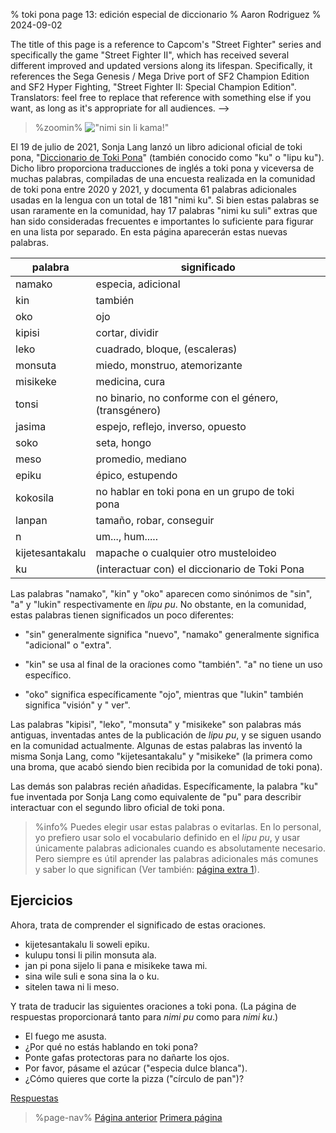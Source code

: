 % toki pona page 13: edición especial de diccionario
% Aaron Rodriguez
% 2024-09-02

The title of this page is a reference to Capcom's "Street Fighter" series
and specifically the game "Street Fighter II", which has received several
different improved and updated versions along its lifespan. Specifically, it
references the Sega Genesis / Mega Drive port of SF2 Champion Edition and SF2
Hyper Fighting, "Street Fighter II: Special Champion Edition". Translators: feel
free to replace that reference with something else if you want, as long as it's
appropriate for all audiences. -->

<style>
.zoomin {
	text-align: center;
}
.zoomin img {
	width: 320px;
	image-rendering:crisp-edges;
	image-rendering: pixelated;
};
</style>

> %zoomin%
> !["nimi sin li kama!"](/nimi_sin_li_kama.gif)
> 

El 19 de julio de 2021, Sonja Lang lanzó un libro adicional oficial de toki pona,
 "[Diccionario de Toki Pona](https://www.amazon.com/dp/0978292367)" (también conocido
como "ku" o "lipu ku"). Dicho libro proporciona traducciones de inglés a toki pona
y viceversa de muchas palabras, compiladas de una encuesta realizada en
la comunidad de toki pona entre 2020 y 2021, y documenta 61 palabras adicionales usadas en
la lengua con un total de 181 "nimi ku".  Si bien estas palabras se usan raramente
en la comunidad, hay 17 palabras "nimi ku suli" extras que han sido
consideradas frecuentes e importantes lo suficiente para figurar en una lista por separado. En esta página
aparecerán estas nuevas palabras.    
 

| palabra            | significado                      					|
|--------------------|------------------------------------------------------|
| namako             | especia, adicional                					|
| kin                | también                        						|
| oko                | ojo                              					|
| kipisi             | cortar, dividir                						|
| leko               | cuadrado, bloque, (escaleras)          				|
| monsuta            | miedo, monstruo, atemorizante             			|
| misikeke           | medicina, cura                   					|
| tonsi              | no binario, no conforme con el género, (transgénero)	|
| jasima             | espejo, reflejo, inverso, opuesto 					|
| soko               | seta, hongo                 							|
| meso               | promedio, mediano                  					|
| epiku              |  épico, estupendo                    				|
| kokosila           | no hablar en toki pona en un grupo de toki pona 		|
| lanpan             | tamaño, robar, conseguir                				|
| n                  | um..., hum.....                  					|
| kijetesantakalu    | mapache o cualquier otro musteloideo       			|
| ku                 | (interactuar con) el diccionario de Toki Pona 		|

Las palabras "namako", "kin" y "oko" aparecen como sinónimos de "sin", "a" y
"lukin" respectivamente en *lipu pu*. No obstante, en la comunidad, estas palabras tienen significados
un poco diferentes:

* "sin" generalmente significa "nuevo", "namako" generalmente significa "adicional" o "extra".

* "kin" se usa al final de la oraciones como "también". "a" no tiene
un uso específico.

* "oko" significa específicamente "ojo",  mientras que "lukin" también significa "visión" y " ver".

Las palabras "kipisi", "leko", "monsuta" y "misikeke" son palabras más antiguas, inventadas 
antes de la publicación de *lipu pu*, y se siguen usando en la comunidad actualmente.
Algunas de estas palabras las inventó la misma Sonja Lang, como 
"kijetesantakalu" y "misikeke" (la primera como una broma, que acabó 
siendo bien recibida por la comunidad de toki pona).

Las demás son palabras recién añadidas. Específicamente, la palabra "ku" fue
inventada por Sonja Lang como equivalente de "pu" para describir interactuar con
el segundo libro oficial de toki pona.

> %info%
> Puedes elegir usar estas palabras o evitarlas. En lo personal, yo prefiero usar
> solo el vocabulario definido en el *lipu pu*, y usar únicamente palabras adicionales
> cuando es absolutamente necesario. Pero siempre es útil aprender las palabras adicionales
> más comunes y saber lo que significan (Ver también: [página extra
> 1](es/x1)).

## Ejercicios

Ahora, trata de comprender el significado de estas oraciones.

* kijetesantakalu li soweli epiku.
* kulupu tonsi li pilin monsuta ala.
* jan pi pona sijelo li pana e misikeke tawa mi.
* sina wile suli e sona sina la o ku.
* sitelen tawa ni li meso.

Y trata de traducir las siguientes oraciones a toki pona. (La página de respuestas
proporcionará  tanto para *nimi pu* como para *nimi ku*.)

* El fuego me asusta.
* ¿Por qué no estás hablando en toki pona?
* Ponte gafas protectoras para no dañarte los ojos.
* Por favor, pásame el azúcar ("especia dulce blanca").
* ¿Cómo quieres que corte la pizza ("círculo de pan")?

[Respuestas](es/answers#p13)

> %page-nav%
> [Página anterior](es/12)
> [Primera página](es)

